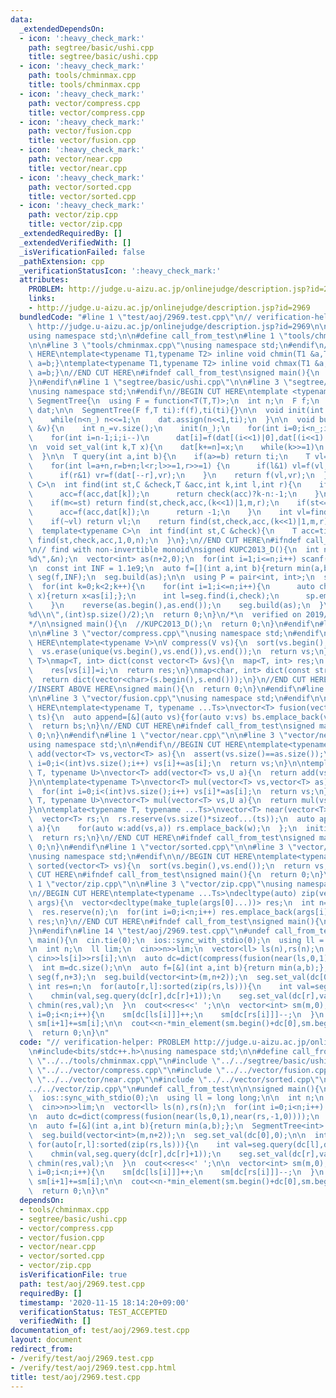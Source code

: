 ```yaml
---
data:
  _extendedDependsOn:
  - icon: ':heavy_check_mark:'
    path: segtree/basic/ushi.cpp
    title: segtree/basic/ushi.cpp
  - icon: ':heavy_check_mark:'
    path: tools/chminmax.cpp
    title: tools/chminmax.cpp
  - icon: ':heavy_check_mark:'
    path: vector/compress.cpp
    title: vector/compress.cpp
  - icon: ':heavy_check_mark:'
    path: vector/fusion.cpp
    title: vector/fusion.cpp
  - icon: ':heavy_check_mark:'
    path: vector/near.cpp
    title: vector/near.cpp
  - icon: ':heavy_check_mark:'
    path: vector/sorted.cpp
    title: vector/sorted.cpp
  - icon: ':heavy_check_mark:'
    path: vector/zip.cpp
    title: vector/zip.cpp
  _extendedRequiredBy: []
  _extendedVerifiedWith: []
  _isVerificationFailed: false
  _pathExtension: cpp
  _verificationStatusIcon: ':heavy_check_mark:'
  attributes:
    PROBLEM: http://judge.u-aizu.ac.jp/onlinejudge/description.jsp?id=2969
    links:
    - http://judge.u-aizu.ac.jp/onlinejudge/description.jsp?id=2969
  bundledCode: "#line 1 \"test/aoj/2969.test.cpp\"\n// verification-helper: PROBLEM\
    \ http://judge.u-aizu.ac.jp/onlinejudge/description.jsp?id=2969\n\n#include<bits/stdc++.h>\n\
    using namespace std;\n\n#define call_from_test\n#line 1 \"tools/chminmax.cpp\"\
    \n\n#line 3 \"tools/chminmax.cpp\"\nusing namespace std;\n#endif\n//BEGIN CUT\
    \ HERE\ntemplate<typename T1,typename T2> inline void chmin(T1 &a,T2 b){if(a>b)\
    \ a=b;}\ntemplate<typename T1,typename T2> inline void chmax(T1 &a,T2 b){if(a<b)\
    \ a=b;}\n//END CUT HERE\n#ifndef call_from_test\nsigned main(){\n  return 0;\n\
    }\n#endif\n#line 1 \"segtree/basic/ushi.cpp\"\n\n#line 3 \"segtree/basic/ushi.cpp\"\
    \nusing namespace std;\n#endif\n//BEGIN CUT HERE\ntemplate <typename T>\nstruct\
    \ SegmentTree{\n  using F = function<T(T,T)>;\n  int n;\n  F f;\n  T ti;\n  vector<T>\
    \ dat;\n\n  SegmentTree(F f,T ti):f(f),ti(ti){}\n\n  void init(int n_){\n    n=1;\n\
    \    while(n<n_) n<<=1;\n    dat.assign(n<<1,ti);\n  }\n\n  void build(const vector<T>\
    \ &v){\n    int n_=v.size();\n    init(n_);\n    for(int i=0;i<n_;i++) dat[n+i]=v[i];\n\
    \    for(int i=n-1;i;i--)\n      dat[i]=f(dat[(i<<1)|0],dat[(i<<1)|1]);\n  }\n\
    \n  void set_val(int k,T x){\n    dat[k+=n]=x;\n    while(k>>=1)\n      dat[k]=f(dat[(k<<1)|0],dat[(k<<1)|1]);\n\
    \  }\n\n  T query(int a,int b){\n    if(a>=b) return ti;\n    T vl=ti,vr=ti;\n\
    \    for(int l=a+n,r=b+n;l<r;l>>=1,r>>=1) {\n      if(l&1) vl=f(vl,dat[l++]);\n\
    \      if(r&1) vr=f(dat[--r],vr);\n    }\n    return f(vl,vr);\n  }\n\n  template<typename\
    \ C>\n  int find(int st,C &check,T &acc,int k,int l,int r){\n    if(l+1==r){\n\
    \      acc=f(acc,dat[k]);\n      return check(acc)?k-n:-1;\n    }\n    int m=(l+r)>>1;\n\
    \    if(m<=st) return find(st,check,acc,(k<<1)|1,m,r);\n    if(st<=l and !check(f(acc,dat[k]))){\n\
    \      acc=f(acc,dat[k]);\n      return -1;\n    }\n    int vl=find(st,check,acc,(k<<1)|0,l,m);\n\
    \    if(~vl) return vl;\n    return find(st,check,acc,(k<<1)|1,m,r);\n  }\n\n\
    \  template<typename C>\n  int find(int st,C &check){\n    T acc=ti;\n    return\
    \ find(st,check,acc,1,0,n);\n  }\n};\n//END CUT HERE\n#ifndef call_from_test\n\
    \n// find with non-invertible monoid\nsigned KUPC2013_D(){\n  int n;\n  scanf(\"\
    %d\",&n);\n  vector<int> as(n+2,0);\n  for(int i=1;i<=n;i++) scanf(\"%d\",&as[i]);\n\
    \n  const int INF = 1.1e9;\n  auto f=[](int a,int b){return min(a,b);};\n  SegmentTree<int>\
    \ seg(f,INF);\n  seg.build(as);\n\n  using P = pair<int, int>;\n  set<P> sp;\n\
    \  for(int k=0;k<2;k++){\n    for(int i=1;i<=n;i++){\n      auto check=[&](int\
    \ x){return x<as[i];};\n      int l=seg.find(i,check);\n      sp.emplace(k?n+2-l:l,as[i]);\n\
    \    }\n    reverse(as.begin(),as.end());\n    seg.build(as);\n  }\n\n  printf(\"\
    %d\\n\",(int)sp.size()/2);\n  return 0;\n}\n/*\n  verified on 2019/12/26\n  https://atcoder.jp/contests/kupc2013/tasks/kupc2013_d\n\
    */\n\nsigned main(){\n  //KUPC2013_D();\n  return 0;\n}\n#endif\n#line 1 \"vector/compress.cpp\"\
    \n\n#line 3 \"vector/compress.cpp\"\nusing namespace std;\n#endif\n\n//BEGIN CUT\
    \ HERE\ntemplate<typename V>\nV compress(V vs){\n  sort(vs.begin(),vs.end());\n\
    \  vs.erase(unique(vs.begin(),vs.end()),vs.end());\n  return vs;\n}\ntemplate<typename\
    \ T>\nmap<T, int> dict(const vector<T> &vs){\n  map<T, int> res;\n  for(int i=0;i<(int)vs.size();i++)\n\
    \    res[vs[i]]=i;\n  return res;\n}\nmap<char, int> dict(const string &s){\n\
    \  return dict(vector<char>(s.begin(),s.end()));\n}\n//END CUT HERE\n#ifndef call_from_test\n\
    //INSERT ABOVE HERE\nsigned main(){\n  return 0;\n}\n#endif\n#line 1 \"vector/fusion.cpp\"\
    \n\n#line 3 \"vector/fusion.cpp\"\nusing namespace std;\n#endif\n\n//BEGIN CUT\
    \ HERE\ntemplate<typename T, typename ...Ts>\nvector<T> fusion(vector<T> bs,Ts...\
    \ ts){\n  auto append=[&](auto vs){for(auto v:vs) bs.emplace_back(v);};\n  initializer_list<int>{(void(append(ts)),0)...};\n\
    \  return bs;\n}\n//END CUT HERE\n#ifndef call_from_test\nsigned main(){\n  return\
    \ 0;\n}\n#endif\n#line 1 \"vector/near.cpp\"\n\n#line 3 \"vector/near.cpp\"\n\
    using namespace std;\n\n#endif\n//BEGIN CUT HERE\ntemplate<typename T>\nvector<T>\
    \ add(vector<T> vs,vector<T> as){\n  assert(vs.size()==as.size());\n  for(int\
    \ i=0;i<(int)vs.size();i++) vs[i]+=as[i];\n  return vs;\n}\n\ntemplate<typename\
    \ T, typename U>\nvector<T> add(vector<T> vs,U a){\n  return add(vs,vector<T>(vs.size(),a));\n\
    }\n\ntemplate<typename T>\nvector<T> mul(vector<T> vs,vector<T> as){\n  assert(vs.size()==as.size());\n\
    \  for(int i=0;i<(int)vs.size();i++) vs[i]*=as[i];\n  return vs;\n}\n\ntemplate<typename\
    \ T, typename U>\nvector<T> mul(vector<T> vs,U a){\n  return mul(vs,vector<T>(vs.size(),a));\n\
    }\n\ntemplate<typename T, typename ...Ts>\nvector<T> near(vector<T> vs,Ts... ts){\n\
    \  vector<T> rs;\n  rs.reserve(vs.size()*sizeof...(ts));\n  auto append=[&](auto\
    \ a){\n    for(auto w:add(vs,a)) rs.emplace_back(w);\n  };\n  initializer_list<int>{(void(append(ts)),0)...};\n\
    \  return rs;\n}\n//END CUT HERE\n#ifndef call_from_test\nsigned main(){\n  return\
    \ 0;\n}\n#endif\n#line 1 \"vector/sorted.cpp\"\n\n#line 3 \"vector/sorted.cpp\"\
    \nusing namespace std;\n#endif\n\n//BEGIN CUT HERE\ntemplate<typename T>\nvector<T>\
    \ sorted(vector<T> vs){\n  sort(vs.begin(),vs.end());\n  return vs;\n}\n//END\
    \ CUT HERE\n#ifndef call_from_test\nsigned main(){\n  return 0;\n}\n#endif\n#line\
    \ 1 \"vector/zip.cpp\"\n\n#line 3 \"vector/zip.cpp\"\nusing namespace std;\n#endif\n\
    \n//BEGIN CUT HERE\ntemplate<typename ...Ts>\ndecltype(auto) zip(vector<Ts>...\
    \ args){\n  vector<decltype(make_tuple(args[0]...))> res;\n  int n=min({args.size()...});\n\
    \  res.reserve(n);\n  for(int i=0;i<n;i++) res.emplace_back(args[i]...);\n  return\
    \ res;\n}\n//END CUT HERE\n#ifndef call_from_test\nsigned main(){\n  return 0;\n\
    }\n#endif\n#line 14 \"test/aoj/2969.test.cpp\"\n#undef call_from_test\n\n\nsigned\
    \ main(){\n  cin.tie(0);\n  ios::sync_with_stdio(0);\n  using ll = long long;\n\
    \n  int n;\n  ll lim;\n  cin>>n>>lim;\n  vector<ll> ls(n),rs(n);\n  for(int i=0;i<n;i++)\
    \ cin>>ls[i]>>rs[i];\n\n  auto dc=dict(compress(fusion(near(ls,0,1),near(rs,-1,0))));\n\
    \  int m=dc.size();\n\n  auto f=[&](int a,int b){return min(a,b);};\n  SegmentTree<int>\
    \ seg(f,n+3);\n  seg.build(vector<int>(m,n+2));\n  seg.set_val(dc[0],0);\n\n \
    \ int res=n;\n  for(auto[r,l]:sorted(zip(rs,ls))){\n    int val=seg.query(dc[l],dc[r])+1;\n\
    \    chmin(val,seg.query(dc[r],dc[r]+1));\n    seg.set_val(dc[r],val);\n    if(r==lim)\
    \ chmin(res,val);\n  }\n  cout<<res<<' ';\n\n  vector<int> sm(m,0);\n  for(int\
    \ i=0;i<n;i++){\n    sm[dc[ls[i]]]++;\n    sm[dc[rs[i]]]--;\n  }\n  for(int i=0;i+1<m;i++)\
    \ sm[i+1]+=sm[i];\n\n  cout<<n-*min_element(sm.begin()+dc[0],sm.begin()+dc[lim])+1<<endl;\n\
    \  return 0;\n}\n"
  code: "// verification-helper: PROBLEM http://judge.u-aizu.ac.jp/onlinejudge/description.jsp?id=2969\n\
    \n#include<bits/stdc++.h>\nusing namespace std;\n\n#define call_from_test\n#include\
    \ \"../../tools/chminmax.cpp\"\n#include \"../../segtree/basic/ushi.cpp\"\n#include\
    \ \"../../vector/compress.cpp\"\n#include \"../../vector/fusion.cpp\"\n#include\
    \ \"../../vector/near.cpp\"\n#include \"../../vector/sorted.cpp\"\n#include \"\
    ../../vector/zip.cpp\"\n#undef call_from_test\n\n\nsigned main(){\n  cin.tie(0);\n\
    \  ios::sync_with_stdio(0);\n  using ll = long long;\n\n  int n;\n  ll lim;\n\
    \  cin>>n>>lim;\n  vector<ll> ls(n),rs(n);\n  for(int i=0;i<n;i++) cin>>ls[i]>>rs[i];\n\
    \n  auto dc=dict(compress(fusion(near(ls,0,1),near(rs,-1,0))));\n  int m=dc.size();\n\
    \n  auto f=[&](int a,int b){return min(a,b);};\n  SegmentTree<int> seg(f,n+3);\n\
    \  seg.build(vector<int>(m,n+2));\n  seg.set_val(dc[0],0);\n\n  int res=n;\n \
    \ for(auto[r,l]:sorted(zip(rs,ls))){\n    int val=seg.query(dc[l],dc[r])+1;\n\
    \    chmin(val,seg.query(dc[r],dc[r]+1));\n    seg.set_val(dc[r],val);\n    if(r==lim)\
    \ chmin(res,val);\n  }\n  cout<<res<<' ';\n\n  vector<int> sm(m,0);\n  for(int\
    \ i=0;i<n;i++){\n    sm[dc[ls[i]]]++;\n    sm[dc[rs[i]]]--;\n  }\n  for(int i=0;i+1<m;i++)\
    \ sm[i+1]+=sm[i];\n\n  cout<<n-*min_element(sm.begin()+dc[0],sm.begin()+dc[lim])+1<<endl;\n\
    \  return 0;\n}\n"
  dependsOn:
  - tools/chminmax.cpp
  - segtree/basic/ushi.cpp
  - vector/compress.cpp
  - vector/fusion.cpp
  - vector/near.cpp
  - vector/sorted.cpp
  - vector/zip.cpp
  isVerificationFile: true
  path: test/aoj/2969.test.cpp
  requiredBy: []
  timestamp: '2020-11-15 18:14:20+09:00'
  verificationStatus: TEST_ACCEPTED
  verifiedWith: []
documentation_of: test/aoj/2969.test.cpp
layout: document
redirect_from:
- /verify/test/aoj/2969.test.cpp
- /verify/test/aoj/2969.test.cpp.html
title: test/aoj/2969.test.cpp
---
```

